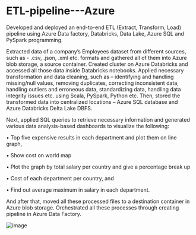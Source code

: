 # ETL-pipeline---Azure

Developed and deployed an end-to-end ETL (Extract, Transform, Load) pipeline using Azure Data factory, Databricks, Data Lake, Azure SQL and PySpark programming. 

Extracted data of a company’s Employees dataset from different sources, such as - .csv, .json, .xml etc. formats and gathered all of them into Azure blob storage, a source container. Created cluster on Azure Databricks and accessed all those data inside Databricks notebooks. Applied necessary transformation and data cleaning, such as – identifying and handling missing/null values, removing duplicates, correcting inconsistent data, handling outliers and erroneous data, standardizing data, handling data integrity issues etc. using Scala, PySpark, Python etc. Then, stored the transformed data into centralized locations – Azure SQL database and Azure Databricks Delta Lake DBFS.

Next, applied SQL queries to retrieve necessary information and generated various data analysis-based dashboards to visualize the following:

•	Top five expensive results in each department and plot them on line graph, 

•	Show cost on world map

•	Plot the graph by total salary per country and give a percentage break up 

•	Cost of each department per country, and 

•	Find out average maximum in salary in each department.


And after that, moved all these processed files to a destination container in Azure blob storage. Orchestrated all these processes through creating pipeline in Azure Data Factory.


![image](https://github.com/Jenia-Jeba/ETL-pipeline---Azure/assets/39514905/89373946-e41f-4c21-98f6-5d69f59e5846)


